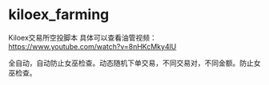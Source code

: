 # kiloex_farming

Kiloex交易所空投脚本
具体可以查看油管视频： https://www.youtube.com/watch?v=8nHKcMky4lU

全自动，自动防止女巫检查。动态随机下单交易，不同交易对，不同金额。防止女巫检查。
